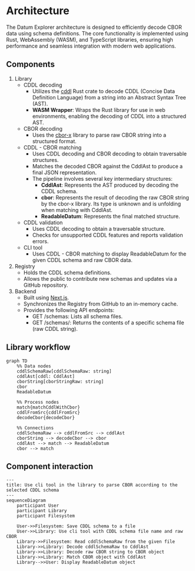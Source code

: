 # Architecture

The Datum Explorer architecture is designed to efficiently decode CBOR data using schema definitions.
The core functionality is implemented using Rust, WebAssembly (WASM), and TypeScript libraries,
ensuring high performance and seamless integration with modern web applications.

## Components

1. Library
   - CDDL decoding
     - Utilizes the [cddl](https://github.com/anweiss/cddl/) Rust crate to decode CDDL (Concise Data Definition Language) from a string into an Abstract Syntax Tree (AST).
     - **WASM Wrapper**: Wraps the Rust library for use in web environments, enabling the decoding of CDDL into a structured AST.
   - CBOR decoding
       - Uses the [cbor-x](https://github.com/kriszyp/cbor-x) library to parse raw CBOR string into a structured format.
   - CDDL - CBOR matching
     - Uses CDDL decoding and CBOR decoding to obtain traversable structures.
     - Matches the decoded CBOR against the CddlAst to produce a final JSON representation.
     - The pipeline involves several key intermediary structures:
         - **CddlAst**: Represents the AST produced by decoding the CDDL schema.
         - **cbor**: Represents the result of decoding the raw CBOR string by the cbor-x library. Its type is unknown and is unfolding when matching with CddlAst.
         - **ReadableDatum**: Represents the final matched structure.
   - CDDL validation
     - Uses CDDL decoding to obtain a traversable structure.
     - Checks for unsupported CDDL features and reports validation errors.
   - CLI tool
     - Uses CDDL - CBOR matching to display ReadableDatum for the given CDDL schema and raw CBOR data.
2. Registry
   - Holds the CDDL schema definitions.
   - Allows the public to contribute new schemas and updates via a GitHub repository.
3. Backend
   - Built using [Next.js](https://nextjs.org/).
   - Synchronizes the Registry from GitHub to an in-memory cache.
   - Provides the following API endpoints:
     - GET /schemas: Lists all schema files.
     - GET /schemas/<filePath>: Returns the contents of a specific schema file (raw CDDL string).

## Library workflow

```mermaid
graph TD
    %% Data nodes
    cddlSchemaRaw[cddlSchemaRaw: string]
    cddlAst[cddl: CddlAst]
    cborString[cborStringRaw: string]
    cbor
    ReadableDatum
    
    %% Process nodes
    match{matchCddlWithCbor}
    cddlFromSrc{cddlFromSrc}
    decodeCbor{decodeCbor}
    
    %% Connections
    cddlSchemaRaw --> cddlFromSrc --> cddlAst
    cborString --> decodeCbor --> cbor
    cddlAst --> match --> ReadableDatum
    cbor --> match
```

## Component interaction

```mermaid
---
title: Use cli tool in the library to parse CBOR according to the selected CDDL schema
---
sequenceDiagram
    participant User
    participant Library
    participant Filesystem

    User->>Filesystem: Save CDDL schema to a file
    User->>Library: Use cli tool with CDDL schema file name and raw CBOR
    Library->>Filesystem: Read cddlSchemaRaw from the given file
    Library->>Library: Decode cddlSchemaRaw to CddlAst
    Library->>Library: Decode raw CBOR string to CBOR object
    Library->>Library: Match CBOR object with CddlAst
    Library-->>User: Display ReadableDatum object
```
